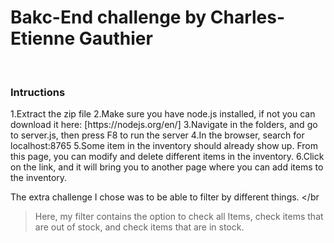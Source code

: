 <h1>Bakc-End challenge by Charles-Etienne Gauthier</h1>
<br/>
<h3>Intructions</h3>
1.Extract the zip file
2.Make sure you have node.js installed, if not you can download it here: [https://nodejs.org/en/]
3.Navigate in the folders, and go to server.js, then press F8 to run the server
4.In the browser, search for localhost:8765
5.Some item in the inventory should already show up. From this page, you can modify and delete different items in the inventory.
6.Click on the link, and it will bring you to another page where you can add items to the inventory.


The extra challenge I chose was to be able to filter by different things. </br
>Here, my filter contains the option to check all Items, check items that are out of stock, and check items that are in stock.
